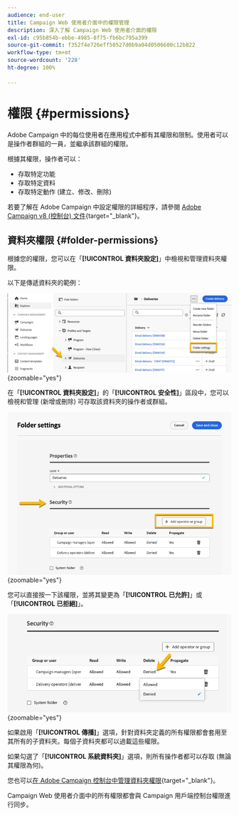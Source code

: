 ```yaml
---
audience: end-user
title: Campaign Web 使用者介面中的權限管理
description: 深入了解 Campaign Web 使用者介面的權限
exl-id: c95b854b-ebbe-4985-8f75-fb6bc795a399
source-git-commit: f352f4e726eff50527d0b9a04d0506600c12b822
workflow-type: tm+mt
source-wordcount: '228'
ht-degree: 100%

---
```



# 權限 {#permissions}

Adobe Campaign 中的每位使用者在應用程式中都有其權限和限制。使用者可以是操作者群組的一員，並繼承該群組的權限。

根據其權限，操作者可以：

* 存取特定功能
* 存取特定資料
* 存取特定動作 (建立、修改、刪除)

若要了解在 Adobe Campaign 中設定權限的詳細程序，請參閱 [Adobe Campaign v8 (控制台) 文件](https://experienceleague.adobe.com/zh-hant/docs/campaign/campaign-v8/admin/permissions/gs-permissions){target="_blank"}。

## 資料夾權限 {#folder-permissions}

根據您的權限，您可以在「**[!UICONTROL 資料夾設定]**」中檢視和管理資料夾權限。

以下是傳遞資料夾的範例：

![](assets/folder_settings.png){zoomable="yes"}

在「**[!UICONTROL 資料夾設定]**」的「**[!UICONTROL 安全性]**」區段中，您可以檢視和管理 (新增或刪除) 可存取該資料夾的操作者或群組。

![](assets/folder_security.png){zoomable="yes"}

您可以直接按一下該權限，並將其變更為「**[!UICONTROL 已允許]**」或「**[!UICONTROL 已拒絕]**」。

![](assets/folder_security_denied.png){zoomable="yes"}

如果啟用「**[!UICONTROL 傳播]**」選項，針對資料夾定義的所有權限都會套用至其所有的子資料夾。每個子資料夾都可以過載這些權限。

如果勾選了「**[!UICONTROL 系統資料夾]**」選項，則所有操作者都可以存取 (無論其權限為何)。

您也可以[在 Adobe Campaign 控制台中管理資料夾權限](https://experienceleague.adobe.com/zh-hant/docs/campaign/campaign-v8/admin/permissions/folder-permissions){target="_blank"}。

Campaign Web 使用者介面中的所有權限都會與 Campaign 用戶端控制台權限進行同步。
